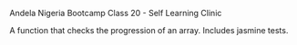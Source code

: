 Andela Nigeria Bootcamp Class 20 - Self Learning Clinic

A function that checks the progression of an array. Includes jasmine tests.